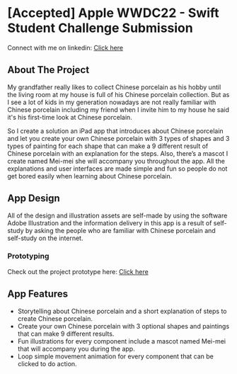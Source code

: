 # [Accepted] Apple WWDC22 - Swift Student Challenge Submission 

<!-- PROJECT TITLE-->
Connect with me on linkedin: [Click here](https://www.linkedin.com/in/rido-hendrawan-9752371a4/)

<!-- ABOUT THE PROJECT -->
## About The Project
My grandfather really likes to collect Chinese porcelain as his hobby until the living room at my house is full of his Chinese porcelain collection. But as I see a lot of kids in my generation nowadays are not really familiar with Chinese porcelain including my friend when I invite him to my house he said it's his first-time look at Chinese porcelain.

So I create a solution an iPad app that introduces about Chinese porcelain and let you create your own Chinese porcelain with 3 types of shapes and 3 types of painting for each shape that can make a 9 different result of Chinese porcelain with an explanation for the steps. Also, there’s a mascot I create named Mei-mei she will accompany you throughout the app. All the explanations and user interfaces are made simple and fun so people do not get bored easily when learning about Chinese porcelain.

<!-- VISUAL THE PROJECT -->
## App Design
All of the design and illustration assets are self-made by using the software Adobe Illustration and the information delivery in this app is a result of self-study by asking the people who are familiar with Chinese porcelain and self-study on the internet.

### Prototyping
Check out the project prototype here: [Click here](https://www.figma.com/file/3SgxiQgwrrD0ajDeuIi1iI/WWDC'22-Submission?node-id=0%3A1)

<!-- FEATURE THE PROJECT -->
## App Features
* Storytelling about Chinese porcelain and a short explanation of steps to create Chinese porcelain.
* Create your own Chinese porcelain with 3 optional shapes and paintings that can make 9 different results.
* Fun illustrations for every component include a mascot named Mei-mei that will accompany you during the app.
* Loop simple movement animation for every component that can be clicked to do action.